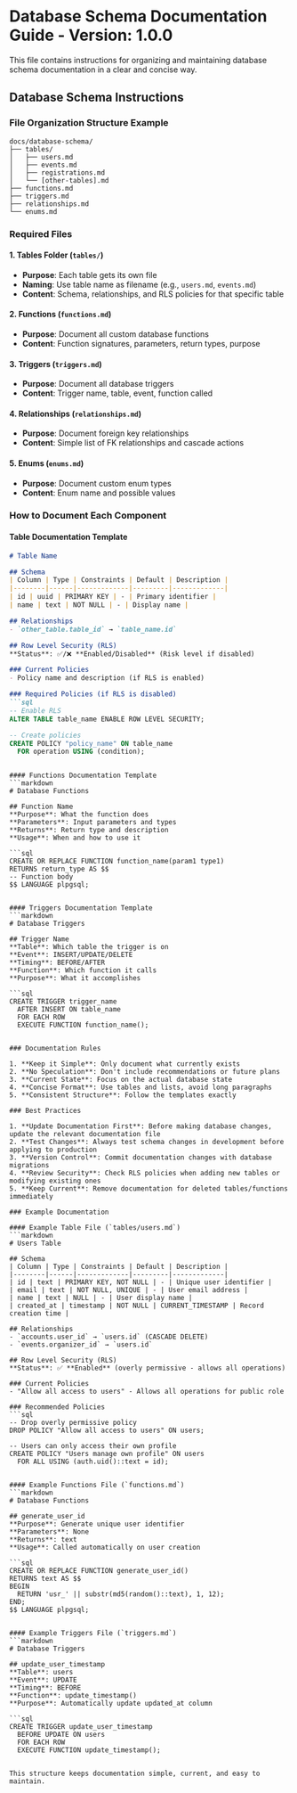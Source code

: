 # Database Schema Documentation Guide - Version: 1.0.0

This file contains instructions for organizing and maintaining database schema documentation in a clear and concise way.

## Database Schema Instructions

### File Organization Structure Example

```
docs/database-schema/
├── tables/
│   ├── users.md
│   ├── events.md
│   ├── registrations.md
│   └── [other-tables].md
├── functions.md
├── triggers.md
├── relationships.md
└── enums.md
```

### Required Files

#### 1. Tables Folder (`tables/`)
- **Purpose**: Each table gets its own file
- **Naming**: Use table name as filename (e.g., `users.md`, `events.md`)
- **Content**: Schema, relationships, and RLS policies for that specific table

#### 2. Functions (`functions.md`)
- **Purpose**: Document all custom database functions
- **Content**: Function signatures, parameters, return types, purpose

#### 3. Triggers (`triggers.md`)
- **Purpose**: Document all database triggers
- **Content**: Trigger name, table, event, function called

#### 4. Relationships (`relationships.md`)
- **Purpose**: Document foreign key relationships
- **Content**: Simple list of FK relationships and cascade actions

#### 5. Enums (`enums.md`)
- **Purpose**: Document custom enum types
- **Content**: Enum name and possible values

### How to Document Each Component

#### Table Documentation Template
```markdown
# Table Name

## Schema
| Column | Type | Constraints | Default | Description |
|--------|------|-------------|---------|-------------|
| id | uuid | PRIMARY KEY | - | Primary identifier |
| name | text | NOT NULL | - | Display name |

## Relationships
- `other_table.table_id` → `table_name.id`

## Row Level Security (RLS)
**Status**: ✅/❌ **Enabled/Disabled** (Risk level if disabled)

### Current Policies
- Policy name and description (if RLS is enabled)

### Required Policies (if RLS is disabled)
```sql
-- Enable RLS
ALTER TABLE table_name ENABLE ROW LEVEL SECURITY;

-- Create policies
CREATE POLICY "policy_name" ON table_name
  FOR operation USING (condition);
```
```

#### Functions Documentation Template
```markdown
# Database Functions

## Function Name
**Purpose**: What the function does
**Parameters**: Input parameters and types
**Returns**: Return type and description
**Usage**: When and how to use it

```sql
CREATE OR REPLACE FUNCTION function_name(param1 type1)
RETURNS return_type AS $$
-- Function body
$$ LANGUAGE plpgsql;
```
```

#### Triggers Documentation Template
```markdown
# Database Triggers

## Trigger Name
**Table**: Which table the trigger is on
**Event**: INSERT/UPDATE/DELETE
**Timing**: BEFORE/AFTER
**Function**: Which function it calls
**Purpose**: What it accomplishes

```sql
CREATE TRIGGER trigger_name
  AFTER INSERT ON table_name
  FOR EACH ROW
  EXECUTE FUNCTION function_name();
```
```

### Documentation Rules

1. **Keep it Simple**: Only document what currently exists
2. **No Speculation**: Don't include recommendations or future plans
3. **Current State**: Focus on the actual database state
4. **Concise Format**: Use tables and lists, avoid long paragraphs
5. **Consistent Structure**: Follow the templates exactly

### Best Practices

1. **Update Documentation First**: Before making database changes, update the relevant documentation file
2. **Test Changes**: Always test schema changes in development before applying to production
3. **Version Control**: Commit documentation changes with database migrations
4. **Review Security**: Check RLS policies when adding new tables or modifying existing ones
5. **Keep Current**: Remove documentation for deleted tables/functions immediately

### Example Documentation

#### Example Table File (`tables/users.md`)
```markdown
# Users Table

## Schema
| Column | Type | Constraints | Default | Description |
|--------|------|-------------|---------|-------------|
| id | text | PRIMARY KEY, NOT NULL | - | Unique user identifier |
| email | text | NOT NULL, UNIQUE | - | User email address |
| name | text | NULL | - | User display name |
| created_at | timestamp | NOT NULL | CURRENT_TIMESTAMP | Record creation time |

## Relationships
- `accounts.user_id` → `users.id` (CASCADE DELETE)
- `events.organizer_id` → `users.id`

## Row Level Security (RLS)
**Status**: ✅ **Enabled** (overly permissive - allows all operations)

### Current Policies
- "Allow all access to users" - Allows all operations for public role

### Recommended Policies
```sql
-- Drop overly permissive policy
DROP POLICY "Allow all access to users" ON users;

-- Users can only access their own profile
CREATE POLICY "Users manage own profile" ON users
  FOR ALL USING (auth.uid()::text = id);
```
```

#### Example Functions File (`functions.md`)
```markdown
# Database Functions

## generate_user_id
**Purpose**: Generate unique user identifier
**Parameters**: None
**Returns**: text
**Usage**: Called automatically on user creation

```sql
CREATE OR REPLACE FUNCTION generate_user_id()
RETURNS text AS $$
BEGIN
  RETURN 'usr_' || substr(md5(random()::text), 1, 12);
END;
$$ LANGUAGE plpgsql;
```
```

#### Example Triggers File (`triggers.md`)
```markdown
# Database Triggers

## update_user_timestamp
**Table**: users
**Event**: UPDATE
**Timing**: BEFORE
**Function**: update_timestamp()
**Purpose**: Automatically update updated_at column

```sql
CREATE TRIGGER update_user_timestamp
  BEFORE UPDATE ON users
  FOR EACH ROW
  EXECUTE FUNCTION update_timestamp();
```
```

This structure keeps documentation simple, current, and easy to maintain.